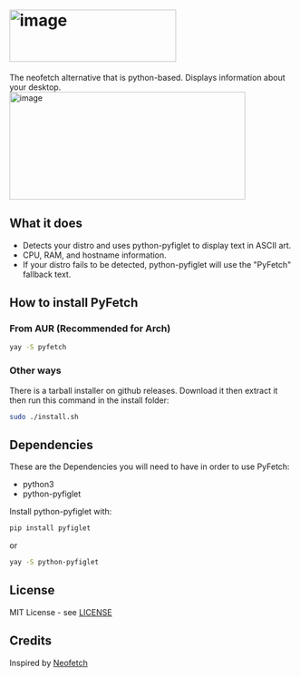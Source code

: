 # <img width="294" height="92" alt="image" src="https://github.com/user-attachments/assets/1ef69b5c-03a4-4811-a5f5-6e4964c8cd9f" />
The neofetch alternative that is python-based. Displays information about your desktop.
<img width="416" height="190" alt="image" src="https://github.com/user-attachments/assets/bc5700df-407c-4b64-88d9-532c255a59a2" />

## What it does

- Detects your distro and uses python-pyfiglet to display text in ASCII art.
- CPU, RAM, and hostname information.
- If your distro fails to be detected, python-pyfiglet will use the "PyFetch" fallback text.

## How to install PyFetch

### From AUR (Recommended for Arch)
```bash
yay -S pyfetch
```

### Other ways
There is a tarball installer on github releases. Download it then extract it then run this command in the install folder:
```bash
sudo ./install.sh
```

## Dependencies
These are the Dependencies you will need to have in order to use PyFetch:

- python3
- python-pyfiglet

Install python-pyfiglet with:
```bash
pip install pyfiglet
```
or
```bash
yay -S python-pyfiglet
```

## License
MIT License - see [LICENSE](LICENSE)

## Credits
Inspired by [Neofetch](https://github.com/dylanaraps/neofetch)

